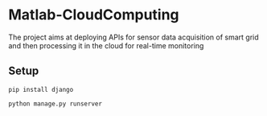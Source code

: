 # Matlab-CloudComputing


The project aims at deploying APIs for sensor data acquisition of smart grid and then processing it in the cloud for real-time monitoring

## Setup

```
pip install django

python manage.py runserver

```
